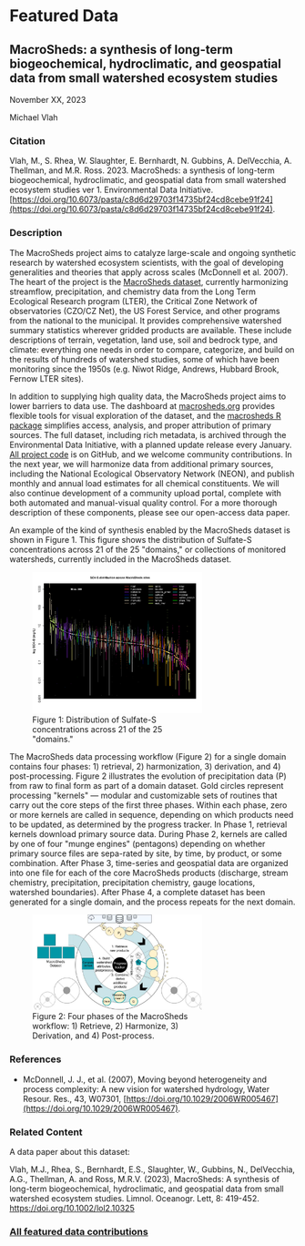 # Featured Data

## MacroSheds: a synthesis of long-term biogeochemical, hydroclimatic, and geospatial data from small watershed ecosystem studies

November XX, 2023

Michael Vlah

### Citation

Vlah, M., S. Rhea, W. Slaughter, E. Bernhardt, N. Gubbins, A. DelVecchia, A. Thellman, and M.R. Ross. 2023. MacroSheds:
a synthesis of long-term biogeochemical, hydroclimatic, and geospatial data from small watershed ecosystem studies
ver 1. Environmental Data Initiative. [https://doi.org/10.6073/pasta/c8d6d29703f14735bf24cd8cebe91f24](https://doi.org/10.6073/pasta/c8d6d29703f14735bf24cd8cebe91f24).

### Description

The MacroSheds project aims to catalyze large-scale and ongoing synthetic research by watershed ecosystem scientists,
with the goal of developing generalities and theories that apply across scales (McDonnell et al. 2007). The heart of the
project is the [MacroSheds dataset](https://portal.edirepository.org/nis/mapbrowse?scope=edi&identifier=1262), currently
harmonizing streamflow, precipitation, and chemistry data from the Long Term Ecological Research program (LTER), the
Critical Zone Network of observatories (CZO/CZ Net), the US Forest Service, and other programs from the national to the
municipal. It provides comprehensive watershed summary statistics wherever gridded products are available. These include
descriptions of terrain, vegetation, land use, soil and bedrock type, and climate: everything one needs in order to
compare, categorize, and build on the results of hundreds of watershed studies, some of which have been monitoring since
the 1950s (e.g. Niwot Ridge, Andrews, Hubbard Brook, Fernow LTER sites).

In addition to supplying high quality data, the MacroSheds project aims to lower barriers to data use. The dashboard at
[macrosheds.org](https://macrosheds.org/) provides flexible tools for visual exploration of the dataset, and the
[macrosheds R package](https://github.com/MacroSHEDS/macrosheds) simplifies access, analysis, and proper attribution of
primary sources. The full dataset, including rich metadata, is archived through the Environmental Data Initiative, with
a planned update release every January. [All project code](https://github.com/MacroSHEDS) is on GitHub, and we welcome
community contributions. In the next year, we will harmonize data from additional primary sources, including the
National Ecological Observatory Network (NEON), and publish monthly and annual load estimates for all chemical
constituents. We will also continue development of a community upload portal, complete with both automated and
manual-visual quality control. For a more thorough description of these components, please see our open-access data
paper.

An example of the kind of synthesis enabled by the MacroSheds dataset is shown in Figure 1. This figure shows the
distribution of Sulfate-S concentrations across 21 of the 25 "domains," or collections of monitored watersheds,
currently included in the MacroSheds dataset.

<div class="figure_featured" style="width: 75%;">
    <figure>
        <a href="/static/images/featured_data/chemdist.png">
            <img src="/static/images/featured_data/chemdist.png" alt="Distribution of Sulfate-S concentrations."/>
        </a>
        <figcaption class="figure-caption">
            Figure 1: Distribution of Sulfate-S concentrations across 21 of the 25 "domains."
        </figcaption>
   </figure>
</div>

The MacroSheds data processing workflow (Figure 2) for a single domain contains four phases: 1) retrieval, 2)
harmonization, 3) derivation, and 4) post-processing. Figure 2 illustrates the evolution of precipitation data (P) from
raw to final form as part of a domain dataset. Gold circles represent processing "kernels" — modular and customizable
sets of routines that carry out the core steps of the first three phases. Within each phase, zero or more kernels are
called in sequence, depending on which products need to be updated, as determined by the progress tracker. In Phase 1,
retrieval kernels download primary source data. During Phase 2, kernels are called by one of four "munge engines"
(pentagons) depending on whether primary source files are sepa-rated by site, by time, by product, or some combination.
After Phase 3, time-series and geospatial data are organized into one file for each of the core MacroSheds products
(discharge, stream chemistry, precipitation, precipitation chemistry, gauge locations, watershed boundaries). After
Phase 4, a complete dataset has been generated for a single domain, and the process repeats for the next domain.

<div class="figure_featured" style="width: 75%;">
    <figure>
        <a href="/static/images/featured_data/macrosheds-concept.jpg">
            <img src="/static/images/featured_data/macrosheds-concept.jpg" alt="Phases of the Macrosheds workflow."/>
        </a>
        <figcaption class="figure-caption">
            Figure 2: Four phases of the MacroSheds workflow: 1) Retrieve, 2) Harmonize, 3) Derivation, and 4) 
            Post-process.
        </figcaption>
   </figure>
</div>

### References

 - McDonnell, J. J., et al. (2007), Moving beyond heterogeneity and process complexity: A new vision for watershed
   hydrology, Water Resour. Res., 43, W07301, [https://doi.org/10.1029/2006WR005467](https://doi.org/10.1029/2006WR005467).

### Related Content

A data paper about this dataset:

Vlah, M.J., Rhea, S., Bernhardt, E.S., Slaughter, W., Gubbins, N., DelVecchia, A.G., Thellman, A. and Ross, M.R.V.
(2023), MacroSheds: A synthesis of long-term biogeochemical, hydroclimatic, and geospatial data from small watershed
ecosystem studies. Limnol. Oceanogr. Lett, 8: 419-452. https://doi.org/10.1002/lol2.10325

### [All featured data contributions](/templates/featured/featured-grid)
